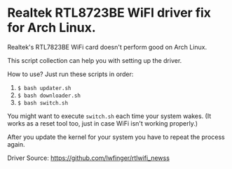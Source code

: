 # Realtek RTL8723BE WiFI driver fix for Arch Linux.

Realtek's RTL7823BE WiFi card doesn't perform good on Arch Linux.

This script collection can help you with setting up the driver.

How to use? Just run these scripts in order:

1.  ```$ bash updater.sh```
1.  ```$ bash downloader.sh```
1.  ```$ bash switch.sh```

You might want to execute ```switch.sh``` each time your system wakes. (It works as a reset tool too, just in case WiFi isn't working properly.)

After you update the kernel for your system you have to repeat the process again.

Driver Source: https://github.com/lwfinger/rtlwifi_newss
